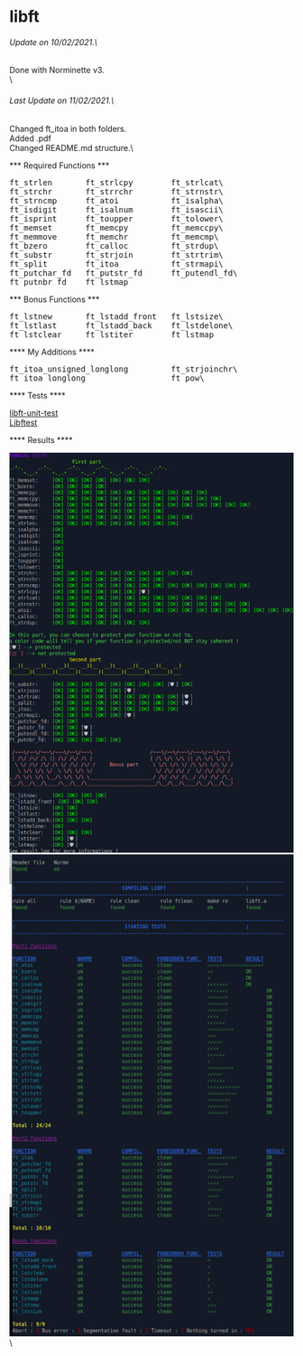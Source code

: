 # libft

###### <i>Update on 10/02/2021.</i>\
Done with Norminette v3.\
\
###### <i>Last Update on 11/02/2021.</i>\
Changed ft_itoa in both folders.\
Added .pdf\
Changed README.md structure.\

*** Required Functions ***
<pre>
ft_strlen       ft_strlcpy        ft_strlcat\
ft_strchr       ft_strrchr        ft_strnstr\
ft_strncmp      ft_atoi           ft_isalpha\
ft_isdigit      ft_isalnum        ft_isascii\
ft_isprint      ft_toupper        ft_tolower\
ft_memset       ft_memcpy         ft_memccpy\
ft_memmove      ft_memchr         ft_memcmp\
ft_bzero        ft_calloc         ft_strdup\
ft_substr       ft_strjoin        ft_strtrim\
ft_split        ft_itoa           ft_strmapi\
ft_putchar_fd   ft_putstr_fd      ft_putendl_fd\
ft_putnbr_fd    ft_lstmap
</pre>
*** Bonus Functions ***
<pre>
ft_lstnew       ft_lstadd_front   ft_lstsize\
ft_lstlast      ft_lstadd_back    ft_lstdelone\
ft_lstclear     ft_lstiter        ft_lstmap
</pre> 
**** My Additions ****
<pre>
ft_itoa_unsigned_longlong         ft_strjoinchr\
ft_itoa_longlong                  ft_pow\
</pre>
**** Tests ****

[libft-unit-test](https://github.com/alelievr/libft-unit-test)\
[Libftest](https://github.com/jtoty/Libftest)

**** Results ****

![GitHub Logo](/images/alelievr_libft-unit-test.png)\
![GitHub Logo](/images/jtoty_libftest.png)\


